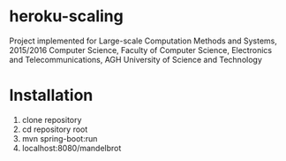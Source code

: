 # heroku-scaling
Project implemented for Large-scale Computation Methods and Systems, 2015/2016
Computer Science,
Faculty of Computer Science, Electronics and Telecommunications,
AGH University of Science and Technology

# Installation
1. clone repository
2. cd repository root
3. mvn spring-boot:run
4. localhost:8080/mandelbrot
